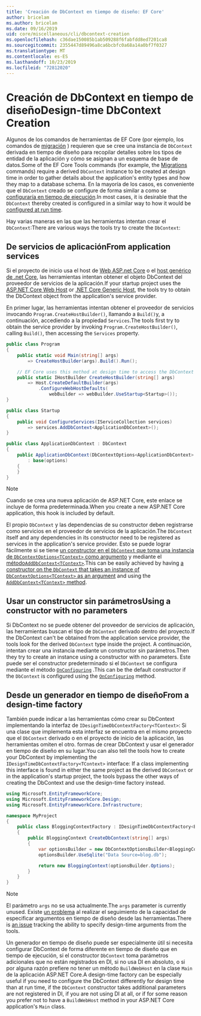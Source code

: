 ```yaml
---
title: 'Creación de DbContext en tiempo de diseño: EF Core'
author: bricelam
ms.author: bricelam
ms.date: 09/16/2019
uid: core/miscellaneous/cli/dbcontext-creation
ms.openlocfilehash: c36dae150085b1ab509288f6fabfdd8ed7201ca8
ms.sourcegitcommit: 2355447d89496a8ca6bcbfc0a68a14a0bf7f0327
ms.translationtype: MT
ms.contentlocale: es-ES
ms.lasthandoff: 10/23/2019
ms.locfileid: "72812020"
---
```

# <a name="design-time-dbcontext-creation"></a><span data-ttu-id="4be22-102">Creación de DbContext en tiempo de diseño</span><span class="sxs-lookup"><span data-stu-id="4be22-102">Design-time DbContext Creation</span></span>

<span data-ttu-id="4be22-103">Algunos de los comandos de herramientas de EF Core (por ejemplo, los comandos de [migración][1] ) requieren que se cree una instancia de `DbContext` derivada en tiempo de diseño para recopilar detalles sobre los tipos de entidad de la aplicación y cómo se asignan a un esquema de base de datos.</span><span class="sxs-lookup"><span data-stu-id="4be22-103">Some of the EF Core Tools commands (for example, the [Migrations][1] commands) require a derived `DbContext` instance to be created at design time in order to gather details about the application's entity types and how they map to a database schema.</span></span> <span data-ttu-id="4be22-104">En la mayoría de los casos, es conveniente que el `DbContext` creado se configure de forma similar a como se [configuraría en tiempo de ejecución][2].</span><span class="sxs-lookup"><span data-stu-id="4be22-104">In most cases, it is desirable that the `DbContext` thereby created is configured in a similar way to how it would be [configured at run time][2].</span></span>

<span data-ttu-id="4be22-105">Hay varias maneras en las que las herramientas intentan crear el `DbContext`:</span><span class="sxs-lookup"><span data-stu-id="4be22-105">There are various ways the tools try to create the `DbContext`:</span></span>

## <a name="from-application-services"></a><span data-ttu-id="4be22-106">De servicios de aplicación</span><span class="sxs-lookup"><span data-stu-id="4be22-106">From application services</span></span>

<span data-ttu-id="4be22-107">Si el proyecto de inicio usa el host de [Web ASP.net Core][3] o el [host genérico de .net Core][4], las herramientas intentan obtener el objeto DbContext del proveedor de servicios de la aplicación.</span><span class="sxs-lookup"><span data-stu-id="4be22-107">If your startup project uses the [ASP.NET Core Web Host][3] or [.NET Core Generic Host][4], the tools try to obtain the DbContext object from the application's service provider.</span></span>

<span data-ttu-id="4be22-108">En primer lugar, las herramientas intentan obtener el proveedor de servicios invocando `Program.CreateHostBuilder()`, llamando a `Build()`y, a continuación, accediendo a la propiedad `Services`.</span><span class="sxs-lookup"><span data-stu-id="4be22-108">The tools first try to obtain the service provider by invoking `Program.CreateHostBuilder()`, calling `Build()`, then accessing the `Services` property.</span></span>

``` csharp
public class Program
{
    public static void Main(string[] args)
        => CreateHostBuilder(args).Build().Run();

    // EF Core uses this method at design time to access the DbContext
    public static IHostBuilder CreateHostBuilder(string[] args)
        => Host.CreateDefaultBuilder(args)
            .ConfigureWebHostDefaults(
                webBuilder => webBuilder.UseStartup<Startup>());
}

public class Startup
{
    public void ConfigureServices(IServiceCollection services)
        => services.AddDbContext<ApplicationDbContext>();
}

public class ApplicationDbContext : DbContext
{
    public ApplicationDbContext(DbContextOptions<ApplicationDbContext> options)
        : base(options)
    {
    }
}
```

> [!NOTE]
> <span data-ttu-id="4be22-109">Cuando se crea una nueva aplicación de ASP.NET Core, este enlace se incluye de forma predeterminada.</span><span class="sxs-lookup"><span data-stu-id="4be22-109">When you create a new ASP.NET Core application, this hook is included by default.</span></span>

<span data-ttu-id="4be22-110">El propio `DbContext` y las dependencias de su constructor deben registrarse como servicios en el proveedor de servicios de la aplicación.</span><span class="sxs-lookup"><span data-stu-id="4be22-110">The `DbContext` itself and any dependencies in its constructor need to be registered as services in the application's service provider.</span></span> <span data-ttu-id="4be22-111">Esto se puede lograr fácilmente si se tiene [un constructor en el `DbContext` que toma una instancia de `DbContextOptions<TContext>` como argumento][5] y mediante el [método`AddDbContext<TContext>`][6].</span><span class="sxs-lookup"><span data-stu-id="4be22-111">This can be easily achieved by having [a constructor on the `DbContext` that takes an instance of `DbContextOptions<TContext>` as an argument][5] and using the [`AddDbContext<TContext>` method][6].</span></span>

## <a name="using-a-constructor-with-no-parameters"></a><span data-ttu-id="4be22-112">Usar un constructor sin parámetros</span><span class="sxs-lookup"><span data-stu-id="4be22-112">Using a constructor with no parameters</span></span>

<span data-ttu-id="4be22-113">Si DbContext no se puede obtener del proveedor de servicios de aplicación, las herramientas buscan el tipo de `DbContext` derivado dentro del proyecto.</span><span class="sxs-lookup"><span data-stu-id="4be22-113">If the DbContext can't be obtained from the application service provider, the tools look for the derived `DbContext` type inside the project.</span></span> <span data-ttu-id="4be22-114">A continuación, intentan crear una instancia mediante un constructor sin parámetros.</span><span class="sxs-lookup"><span data-stu-id="4be22-114">Then they try to create an instance using a constructor with no parameters.</span></span> <span data-ttu-id="4be22-115">Este puede ser el constructor predeterminado si el `DbContext` se configura mediante el método [`OnConfiguring`][7] .</span><span class="sxs-lookup"><span data-stu-id="4be22-115">This can be the default constructor if the `DbContext` is configured using the [`OnConfiguring`][7] method.</span></span>

## <a name="from-a-design-time-factory"></a><span data-ttu-id="4be22-116">Desde un generador en tiempo de diseño</span><span class="sxs-lookup"><span data-stu-id="4be22-116">From a design-time factory</span></span>

<span data-ttu-id="4be22-117">También puede indicar a las herramientas cómo crear su DbContext implementando la interfaz de `IDesignTimeDbContextFactory<TContext>`: Si una clase que implementa esta interfaz se encuentra en el mismo proyecto que el `DbContext` derivado o en el proyecto de inicio de la aplicación, las herramientas omiten el otro. formas de crear DbContext y usar el generador en tiempo de diseño en su lugar.</span><span class="sxs-lookup"><span data-stu-id="4be22-117">You can also tell the tools how to create your DbContext by implementing the `IDesignTimeDbContextFactory<TContext>` interface: If a class implementing this interface is found in either the same project as the derived `DbContext` or in the application's startup project, the tools bypass the other ways of creating the DbContext and use the design-time factory instead.</span></span>

``` csharp
using Microsoft.EntityFrameworkCore;
using Microsoft.EntityFrameworkCore.Design;
using Microsoft.EntityFrameworkCore.Infrastructure;

namespace MyProject
{
    public class BloggingContextFactory : IDesignTimeDbContextFactory<BloggingContext>
    {
        public BloggingContext CreateDbContext(string[] args)
        {
            var optionsBuilder = new DbContextOptionsBuilder<BloggingContext>();
            optionsBuilder.UseSqlite("Data Source=blog.db");

            return new BloggingContext(optionsBuilder.Options);
        }
    }
}
```

> [!NOTE]
> <span data-ttu-id="4be22-118">El parámetro `args` no se usa actualmente.</span><span class="sxs-lookup"><span data-stu-id="4be22-118">The `args` parameter is currently unused.</span></span> <span data-ttu-id="4be22-119">Existe [un problema][8] al realizar el seguimiento de la capacidad de especificar argumentos en tiempo de diseño desde las herramientas.</span><span class="sxs-lookup"><span data-stu-id="4be22-119">There is [an issue][8] tracking the ability to specify design-time arguments from the tools.</span></span>

<span data-ttu-id="4be22-120">Un generador en tiempo de diseño puede ser especialmente útil si necesita configurar DbContext de forma diferente en tiempo de diseño que en tiempo de ejecución, si el constructor `DbContext` toma parámetros adicionales que no están registrados en DI, si no usa DI en absoluto, o si por alguna razón prefiere no tener un método `BuildWebHost` en la clase `Main` de la aplicación ASP.NET Core.</span><span class="sxs-lookup"><span data-stu-id="4be22-120">A design-time factory can be especially useful if you need to configure the DbContext differently for design time than at run time, if the `DbContext` constructor takes additional parameters are not registered in DI, if you are not using DI at all, or if for some reason you prefer not to have a `BuildWebHost` method in your ASP.NET Core application's `Main` class.</span></span>

  [1]: xref:core/managing-schemas/migrations/index
  [2]: xref:core/miscellaneous/configuring-dbcontext
  [3]: /aspnet/core/fundamentals/host/web-host
  [4]: /aspnet/core/fundamentals/host/generic-host
  [5]: xref:core/miscellaneous/configuring-dbcontext#constructor-argument
  [6]: xref:core/miscellaneous/configuring-dbcontext#using-dbcontext-with-dependency-injection
  [7]: xref:core/miscellaneous/configuring-dbcontext#onconfiguring
  [8]: https://github.com/aspnet/EntityFrameworkCore/issues/8332
